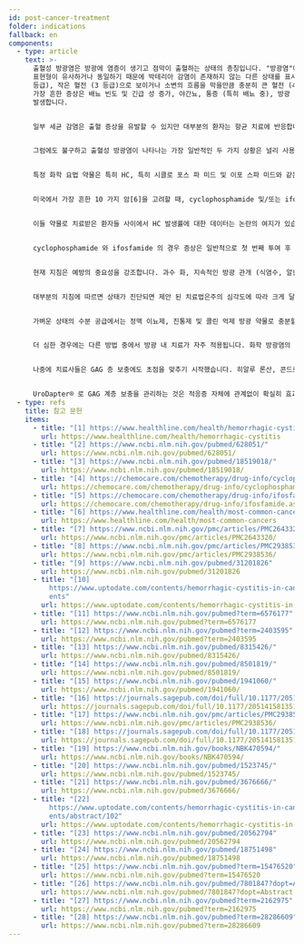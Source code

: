 ```yaml
---
id: post-cancer-treatment
folder: indications
fallback: en
components:
  - type: article
    text: >-
      출혈성 방광염은 방광에 염증이 생기고 점막이 출혈하는 상태의 총칭입니다. "방광염"이라는 이름으로 많은 전문가들은 이러한 상태의
      표현형이 유사하거나 동일하기 때문에 박테리아 감염이 존재하지 않는 다른 상태를 표시합니다. 출혈은 현미경 (1 등급), 가시적 (2
      등급), 작은 혈전 (3 등급)으로 보이거나 소변의 흐름을 막을만큼 충분히 큰 혈전 (4 등급) 일 수 있습니다.[1] 출혈 외에
      가장 흔한 증상은 배뇨 빈도 및 긴급 성 증가, 야간뇨, 통증 (특히 배뇨 중), 방광 조절 상실입니다. 감염은 종종 합병증으로도
      발생합니다.


      일부 세균 감염은 출혈 증상을 유발할 수 있지만 대부분의 환자는 항균 치료에 반응합니다. 따라서 이러한 감염은 드물게 만성 및/또는 재발 성 HC 로 이어집니다. 업계에서 사용되는 특정 화합물 (예: 아닐린 및 톨루이딘)도 HC 를 유발할 수 있습니다. 환자가 독소에 노출되는 것을 멈춘 후에는 보통 상태가 사라집니다.[2] 몇 가지 바이러스가 HC 를 유발할 수 있습니다. 그러나 상태는 대부분 매우 어린 나이에 발생하거나 (이 경우 며칠 내에 사라짐) 환자의 면역 체계가 심각하게 손상되는 경우 (예: 골수 또는 신장 이식 후).[3]


      그럼에도 불구하고 출혈성 방광염이 나타나는 가장 일반적인 두 가지 상황은 널리 사용되는 종양 요법과 관련이 있습니다. 화학 요법이나 방사선 요법 후에 발생할 수 있습니다. 따라서 이러한 상태는 종종 각각 화학 요법 방광염과 방사선 방광염으로 불립니다. 출혈성 방광염의 정의는 모호하고 저자와 국가간에 차이가 있다는 점을 지적해야 합니다. 원인에 관계없이 여러 질병이 HC 로 분류됩니다. 여기서 이 개념은 후자의 두 가지 암 후 상태를 의미해야 합니다.


      특정 화학 요법 약물은 특히 HC, 특히 시클로 포스 파 미드 및 이포 스파 미드와 같은 옥사 자포 스포린 화합물을 유발합니다. 이러한 약물은 고형 종양 및 림프종 치료를 포함한 여러 화학 요법 프로토콜에 널리 사용됩니다.[4],[5]


      미국에서 가장 흔한 10 가지 암[6]을 고려할 때, cyclophosphamide 및/또는 ifosfamide 는 유방암 (1 차), 폐암 (2 차), 방광 상태 (괄호 안에 빈도)에 대해 투여 할 수 있습니다. 암 (6 위), 비호 지킨 림프종 (7 위), 백혈병 (10 위). 백혈병과 관련하여 부작용으로 방광염이 발생할 확률은 30 %입니다.[7] 또한 이들은 HC 를 유발할 수 있는 유일한 화학 요법 약물이 아닙니다.


      이들 약물로 치료받은 환자들 사이에서 HC 발생률에 대한 데이터는 논란의 여지가 있습니다. 환자의 약 0.6 \~ 15 %가 심각한 출혈을 경험하는 경우가 7 \~ 53 % 사이라고합니다.[8] 실제로 많은 암 치료 사례에서 약물이 방광에서 발현하는 독성 효과로 인해 복용량이 제한됩니다. 방사선 방광염의 발생률은 골반 부위의 방사선 치료 후 11-20 %입니다.[9]


      cyclophosphamide 와 ifosfamide 의 경우 증상은 일반적으로 첫 번째 투여 후 발생하며 4 ~ 5 일 동안 지속됩니다.[10] 다른 한편으로, 부 술판과 같은 특정 화합물은 노출 후 수년 후에 화학 방광염을 유발할 수 있으며[11] 방사선 방광염으로 나타나는 방사선 요법의 부작용도 10 년 또는 20 년 후에 발생할 수 있습니다.[12]


      현재 지침은 예방의 중요성을 강조합니다. 과수 화, 지속적인 방광 관개 (식염수, 알칼리화 유무), 고압 산소 요법, 메스 나 (설 프히 드릴 화합물) 투여 또는 방광 내 나트륨 히알루로 네이트 (GAG 층 보충용)가 가장 일반적으로 사용되는 방법입니다.[13],[14 ],[15],[16] 그러나 그 효능에 대한 데이터는 논란의 여지가 있습니다.


      대부분의 지침에 따르면 상태가 진단되면 제안 된 치료법은주의 심각도에 따라 크게 달라집니다 (예:[17],[18]). 모든 경우에 혈역학 적 안정성이 유지되어야하므로 수혈이 자주 필요합니다.


      가벼운 상태의 수분 공급에서는 정맥 이뇨제, 진통제 및 콜린 억제 방광 약물로 충분할 수 있습니다. 지속적인 방광 관개도 효과적인 것으로 간주됩니다.


      더 심한 경우에는 다른 방법 중에서 방광 내 치료가 자주 적용됩니다. 화학 방광염의 치료는 보통 며칠 동안 지속되는 반면 방사선 방광염의 경우 6 개월 이상 지속됩니다.[19] 출혈을 예방하는 것으로 알려진 몇 가지 약제가 있습니다. Aminocaproic acid (아미노산 라이신과 유사)는 플라스 미노 겐 활성화를 억제하여 혈액 응고를 증가시킵니다.[20] Alum (알루미늄 황산 암모늄 또는 알루미늄 황산 칼륨)은 단백질 침전을 유발하고 모세관 투과성을 감소시킵니다.[21] 질산은은 화학적 응고를 일으킨다[22]. 독성이 강한 포르말린은 환자가 다른 치료에 반응하지 않은 경우에만 사용됩니다. 일부 지침에 따르면 그 전에 영향을 받는 부위의 충만을 수행해야합니다.


      나중에 치료사들은 GAG 층 보충에도 초점을 맞추기 시작했습니다. 히알루 론산, 콘드로이틴 설페이트 및 펜 토산 폴리 설페이트 나트륨은 이미 HC.[23],[24],[25]의 치료에 사용되었습니다. 프로스타글란딘과 에스트로겐도 투여되었습니다. 결과는 논란의 여지가 있습니다[26],[27],[28].


      UroDapter® 로 GAG 계층 보충을 관리하는 것은 적응증 자체에 관계없이 확실히 효과적인 방법입니다.
  - type: refs
    title: 참고 문헌
    items:
      - title: "[1] https://www.healthline.com/health/hemorrhagic-cystitis"
        url: https://www.healthline.com/health/hemorrhagic-cystitis
      - title: "[2] https://www.ncbi.nlm.nih.gov/pubmed/628051/"
        url: https://www.ncbi.nlm.nih.gov/pubmed/628051/
      - title: "[3] https://www.ncbi.nlm.nih.gov/pubmed/18519018/"
        url: https://www.ncbi.nlm.nih.gov/pubmed/18519018/
      - title: "[4] https://chemocare.com/chemotherapy/drug-info/cyclophosphamide.aspx"
        url: https://chemocare.com/chemotherapy/drug-info/cyclophosphamide.aspx
      - title: "[5] https://chemocare.com/chemotherapy/drug-info/ifosfamide.aspx"
        url: https://chemocare.com/chemotherapy/drug-info/ifosfamide.aspx
      - title: "[6] https://www.healthline.com/health/most-common-cancers"
        url: https://www.healthline.com/health/most-common-cancers
      - title: "[7] https://www.ncbi.nlm.nih.gov/pmc/articles/PMC2643320/"
        url: https://www.ncbi.nlm.nih.gov/pmc/articles/PMC2643320/
      - title: "[8] https://www.ncbi.nlm.nih.gov/pmc/articles/PMC2938536/"
        url: https://www.ncbi.nlm.nih.gov/pmc/articles/PMC2938536/
      - title: "[9] https://www.ncbi.nlm.nih.gov/pubmed/31201826"
        url: https://www.ncbi.nlm.nih.gov/pubmed/31201826
      - title: "[10]
          https://www.uptodate.com/contents/hemorrhagic-cystitis-in-cancer-pati\
          ents"
        url: https://www.uptodate.com/contents/hemorrhagic-cystitis-in-cancer-patients
      - title: "[11] https://www.ncbi.nlm.nih.gov/pubmed?term=6576177"
        url: https://www.ncbi.nlm.nih.gov/pubmed?term=6576177
      - title: "[12] https://www.ncbi.nlm.nih.gov/pubmed?term=2403595"
        url: https://www.ncbi.nlm.nih.gov/pubmed?term=2403595
      - title: "[13] https://www.ncbi.nlm.nih.gov/pubmed/8315426/"
        url: https://www.ncbi.nlm.nih.gov/pubmed/8315426/
      - title: "[14] https://www.ncbi.nlm.nih.gov/pubmed/8501819/"
        url: https://www.ncbi.nlm.nih.gov/pubmed/8501819/
      - title: "[15] https://www.ncbi.nlm.nih.gov/pubmed/1941060/"
        url: https://www.ncbi.nlm.nih.gov/pubmed/1941060/
      - title: "[16] https://journals.sagepub.com/doi/full/10.1177/2051415813512647"
        url: https://journals.sagepub.com/doi/full/10.1177/2051415813512647
      - title: "[17] https://www.ncbi.nlm.nih.gov/pmc/articles/PMC2938536/"
        url: https://www.ncbi.nlm.nih.gov/pmc/articles/PMC2938536/
      - title: "[18] https://journals.sagepub.com/doi/full/10.1177/2051415813512647"
        url: https://journals.sagepub.com/doi/full/10.1177/2051415813512647
      - title: "[19] https://www.ncbi.nlm.nih.gov/books/NBK470594/"
        url: https://www.ncbi.nlm.nih.gov/books/NBK470594/
      - title: "[20] https://www.ncbi.nlm.nih.gov/pubmed/1523745/"
        url: https://www.ncbi.nlm.nih.gov/pubmed/1523745/
      - title: "[21] https://www.ncbi.nlm.nih.gov/pubmed/3676666/"
        url: https://www.ncbi.nlm.nih.gov/pubmed/3676666/
      - title: "[22]
          https://www.uptodate.com/contents/hemorrhagic-cystitis-in-cancer-pati\
          ents/abstract/102"
        url: https://www.uptodate.com/contents/hemorrhagic-cystitis-in-cancer-patients/abstract/102
      - title: "[23] https://www.ncbi.nlm.nih.gov/pubmed/20562794"
        url: https://www.ncbi.nlm.nih.gov/pubmed/20562794
      - title: "[24] https://www.ncbi.nlm.nih.gov/pubmed/18751498"
        url: https://www.ncbi.nlm.nih.gov/pubmed/18751498
      - title: "[25] https://www.ncbi.nlm.nih.gov/pubmed?term=15476520"
        url: https://www.ncbi.nlm.nih.gov/pubmed?term=15476520
      - title: "[26] https://www.ncbi.nlm.nih.gov/pubmed/7801847?dopt=Abstract"
        url: https://www.ncbi.nlm.nih.gov/pubmed/7801847?dopt=Abstract
      - title: "[27] https://www.ncbi.nlm.nih.gov/pubmed?term=2162975"
        url: https://www.ncbi.nlm.nih.gov/pubmed?term=2162975
      - title: "[28] https://www.ncbi.nlm.nih.gov/pubmed?term=28286609"
        url: https://www.ncbi.nlm.nih.gov/pubmed?term=28286609
---
```

